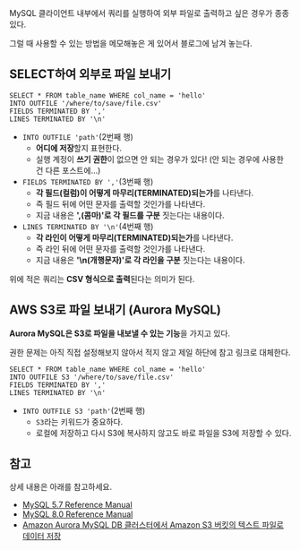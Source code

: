 MySQL 클라이언트 내부에서 쿼리를 실행하여 외부 파일로 출력하고 싶은 경우가 종종 있다.

그럴 때 사용할 수 있는 방법을 메모해놓은 게 있어서 블로그에 남겨 놓는다.

## SELECT하여 외부로 파일 보내기

```
SELECT * FROM table_name WHERE col_name = 'hello' 
INTO OUTFILE '/where/to/save/file.csv' 
FIELDS TERMINATED BY ','
LINES TERMINATED BY '\n'
```

-   `INTO OUTFILE 'path'`(2번째 행)
    -   **어디에 저장**할지 표현한다.
    -   실행 계정이 **쓰기 권한**이 없으면 안 되는 경우가 있다! (안 되는 경우에 사용한 건 다른 포스트에...)
-   `FIELDS TERMINATED BY ','`(3번째 행)
    -   **각 필드(컬럼)이 어떻게 마무리(TERMINATED)되는가**를 나타낸다.
    -   즉 필드 뒤에 어떤 문자를 출력할 것인가를 나타낸다.
    -   지금 내용은 **',(콤마)'로 각 필드를 구분** 짓는다는 내용이다.
-   `LINES TERMINATED BY '\n'`(4번째 행)
    -   **각 라인이 어떻게 마무리(TERMINATED)되는가**를 나타낸다.
    -   즉 라인 뒤에 어떤 문자를 출력할 것인가를 나타낸다.
    -   지금 내용은 **'\\n(개행문자)'로 각 라인을 구분** 짓는다는 내용이다.

위에 적은 쿼리는 **CSV 형식으로 출력**된다는 의미가 된다.

## AWS S3로 파일 보내기 (Aurora MySQL)

**Aurora MySQL은 S3로 파일을 내보낼 수 있는 기능**을 가지고 있다.

권한 문제는 아직 직접 설정해보지 않아서 적지 않고 제일 하단에 참고 링크로 대체한다.

```
SELECT * FROM table_name WHERE col_name = 'hello' 
INTO OUTFILE S3 '/where/to/save/file.csv' 
FIELDS TERMINATED BY ',' 
LINES TERMINATED BY '\n'
```

-   `INTO OUTFILE S3 'path'`(2번째 행)
    -   `S3`라는 키워드가 중요하다.
    -   로컬에 저장하고 다시 S3에 복사하지 않고도 바로 파일을 S3에 저장할 수 있다.

## 참고

상세 내용은 아래를 참고하세요.

-   [MySQL 5.7 Reference Manual](https://dev.mysql.com/doc/refman/5.7/en/select-into.html)
-   [MySQL 8.0 Reference Manual](https://dev.mysql.com/doc/refman/8.0/en/select-into.html)
-   [Amazon Aurora MySQL DB 클러스터에서 Amazon S3 버킷의 텍스트 파일로 데이터 저장](https://docs.aws.amazon.com/ko_kr/AmazonRDS/latest/AuroraUserGuide/AuroraMySQL.Integrating.SaveIntoS3.html)
